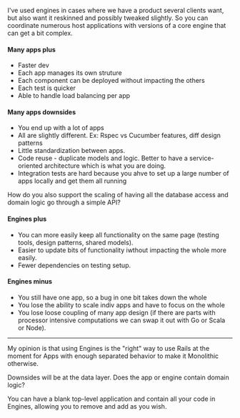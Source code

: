 I've used engines in cases where we have a product several clients want, but also want it reskinned and possibly tweaked slightly. So you can coordinate numerous host applications with versions of a core engine that can get a bit complex.

#### Many apps plus
- Faster dev
- Each app manages its own struture
- Each component can be deployed without impacting the others
- Each test is quicker
- Able to handle load balancing per app

#### Many apps downsides
- You end up with a lot of apps
- All are slightly different. Ex: Rspec vs Cucumber features, diff design patterns
- Little standardization between apps.
- Code reuse - duplicate models and logic. Better to have a service-oriented architecture which is what you are doing. 
- Integration tests are hard because you ahve to set up a large number of apps locally and get them all running 

How do you also support the scaling of having all the database access and domain logic go through a simple API?

#### Engines plus
- You can more easily keep all functionality on the same page (testing tools, design patterns, shared models).
- Easier to update bits of functionality iwthout impacting the whole more easily.
- Fewer dependencies on testing setup.

#### Engines minus
- You still have one app, so a bug in one bit takes down the whole
- You lose the ability to scale indiv apps and have to focus on the whole
- You lose loose coupling of many app design (if there are parts with processor intensive computations we can swap it out with Go or Scala or Node).

---
My opinion is that using Engines is the "right" way to use Rails at the moment for Apps with enough separated behavior to make it Monolithic otherwise.

Downsides will be at the data layer. Does the app or engine contain domain logic?

You can have a blank top-level application and contain all your code in Engines, allowing you to remove and add as you wish.
